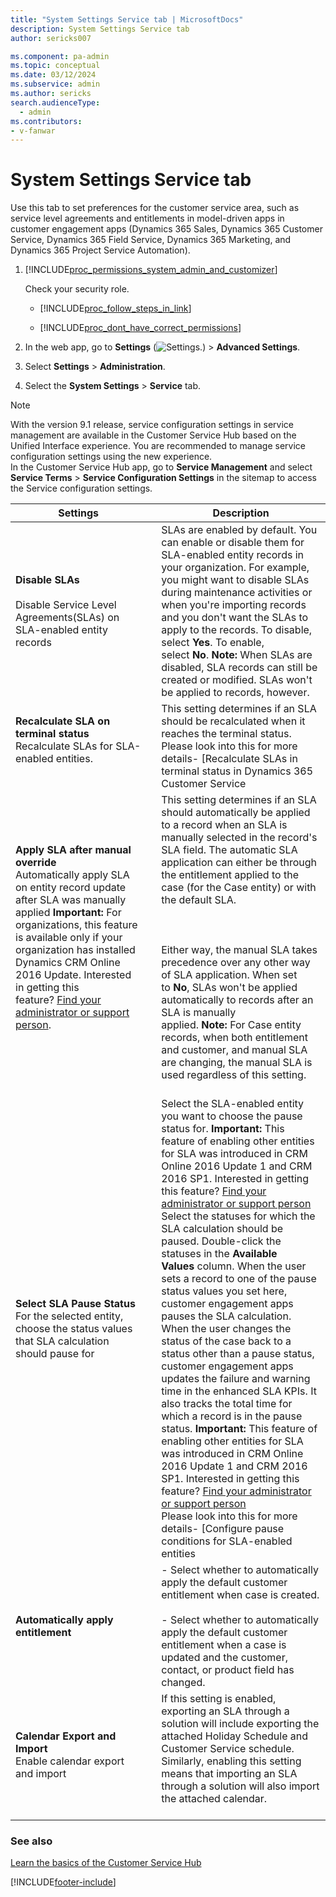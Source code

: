 ```yaml
---
title: "System Settings Service tab | MicrosoftDocs"
description: System Settings Service tab 
author: sericks007

ms.component: pa-admin
ms.topic: conceptual
ms.date: 03/12/2024
ms.subservice: admin
ms.author: sericks
search.audienceType: 
  - admin
ms.contributors:
- v-fanwar
---
```

# System Settings Service tab

Use this tab to set preferences for the customer service area, such as service level agreements and entitlements in model-driven apps in customer engagement apps (Dynamics 365 Sales, Dynamics 365 Customer Service, Dynamics 365 Field Service, Dynamics 365 Marketing, and Dynamics 365 Project Service Automation).  

<!-- legacy procedure -->
  
1. [!INCLUDE[proc_permissions_system_admin_and_customizer](../includes/proc-permissions-system-admin-and-customizer.md)]  
  
    Check your security role.  
  
   - [!INCLUDE[proc_follow_steps_in_link](../includes/proc-follow-steps-in-link.md)]  
  
   - [!INCLUDE[proc_dont_have_correct_permissions](../includes/proc-dont-have-correct-permissions.md)]  
  
2. In the web app, go to **Settings** (![Settings.](media/settings-gear-icon.png "Settings")) > **Advanced Settings**.

3. Select **Settings** > **Administration**.
  
4. Select the **System Settings** > **Service** tab.  
  
> [!NOTE]
> With the version 9.1 release, service configuration settings in service management are available in the Customer Service Hub based on the Unified Interface experience. You are recommended to manage service configuration settings using the new experience. </br>
> In the Customer Service Hub app, go to **Service Management** and select **Service Terms** > **Service Configuration Settings** in the sitemap to access the Service configuration settings. 
  
| Settings |  | Description|
|-------------------------|-------------------------|-------------------------|
| **Disable SLAs**<br /></br>Disable Service Level Agreements(SLAs) on SLA-enabled entity records |  | ​SLAs are enabled by default. You can enable or disable them for SLA-enabled entity records in your organization. For example, you might want to disable SLAs during maintenance activities or when you're importing records and you don't want the SLAs to apply to the records. To disable, select **Yes**. To enable, select **No**. **Note:** When SLAs are disabled, SLA records can still be created or modified. SLAs won't be applied to records, however. |
| **Recalculate SLA on terminal status**</br>Recalculate SLAs for SLA-enabled entities.</br>​  |  | ​This setting determines if an SLA should be recalculated when it reaches the terminal status.</br>Please look into this for more details- [Recalculate SLAs in terminal status in Dynamics 365 Customer Service | Microsoft Learn](https://learn.microsoft.com/en-us/dynamics365/customer-service/administer/enable-sla-recalculation?wt.mc_id=d365cs_inproduct_csac_pages&amp;tabs=customerserviceadmincenter) |
| **Apply SLA after manual override**</br>Automatically apply SLA on entity record update after SLA was manually applied **Important:** For organizations, this feature is available only if your organization has installed Dynamics CRM Online 2016 Update. Interested in getting this feature? [Find your administrator or support person](https://learn.microsoft.com/en-us/powerapps/user/find-admin).</br>​  |  | This setting determines if an SLA should automatically be applied to a record when an SLA is manually selected in the record's SLA field. The automatic SLA application can either be through the entitlement applied to the case (for the Case entity) or with the default SLA.<br /></br><br /></br>Either way, the manual SLA takes precedence over any other way of SLA application. When set to **No**, SLAs won't be applied automatically to records after an SLA is manually applied. **Note:** For Case entity records, when both entitlement and customer, and manual SLA are changing, the manual SLA is used regardless of this setting.</br>​  |
| **Select SLA Pause Status**</br>For the selected entity, choose the status values that SLA calculation should pause for |  | ​Select the SLA-enabled entity you want to choose the pause status for. **Important:** This feature of enabling other entities for SLA was introduced in CRM Online 2016 Update 1 and CRM 2016 SP1. Interested in getting this feature? [Find your administrator or support person](https://learn.microsoft.com/en-us/powerapps/user/find-admin)</br>Select the statuses for which the SLA calculation should be paused. Double-click the statuses in the **Available Values** column. When the user sets a record to one of the pause status values you set here, customer engagement apps pauses the SLA calculation. When the user changes the status of the case back to a status other than a pause status, customer engagement apps updates the failure and warning time in the enhanced SLA KPIs. It also tracks the total time for which a record is in the pause status. **Important:** This feature of enabling other entities for SLA was introduced in CRM Online 2016 Update 1 and CRM 2016 SP1. Interested in getting this feature? [Find your administrator or support person](https://learn.microsoft.com/en-us/powerapps/user/find-admin)</br>Please look into this for more details- [Configure pause conditions for SLA-enabled entities | Microsoft Learn](https://review.learn.microsoft.com/en-us/dynamics365/customer-service/administer/set-pause-conditions-sla?branch=main) |
| **Automatically apply entitlement** |  | - Select whether to automatically apply the default customer entitlement when case is created.<br /></br>- Select whether to automatically apply the default customer entitlement when a case is updated and the customer, contact, or product field has changed. |
| **Calendar Export and Import**</br>Enable calendar export and import |  | If this setting is enabled, exporting an SLA through a solution will include exporting the attached Holiday Schedule and Customer Service schedule. Similarly, enabling this setting means that importing an SLA through a solution will also import the attached calendar.</br>​  |

  
### See also  
[Learn the basics of the Customer Service Hub](/dynamics365/customer-service/customer-service-hub-user-guide-basics) 


[!INCLUDE[footer-include](../includes/footer-banner.md)]
